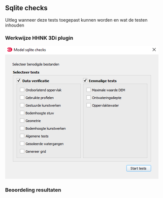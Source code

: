 ## Sqlite checks
Uitleg wanneer deze tests toegepast kunnen worden en wat de testen inhouden


### **Werkwijze HHNK 3Di plugin**
![Alt text](../../../images/2_werkwijze_bwn/e_model_controleren_verbeteren/6_1d2d_test/3_sqlite_checks/sqlite_checks_venster.PNG)

### **Beoordeling resultaten**
